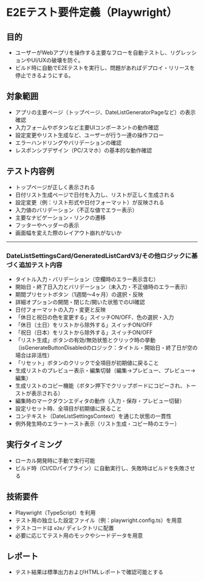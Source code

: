 # E2Eテスト要件定義（Playwright）

## 目的
- ユーザーがWebアプリを操作する主要なフローを自動テストし、リグレッションやUI/UXの破壊を防ぐ。
- ビルド時に自動でE2Eテストを実行し、問題があればデプロイ・リリースを停止できるようにする。

## 対象範囲
- アプリの主要ページ（トップページ、DateListGeneratorPageなど）の表示確認
- 入力フォームやボタンなど主要UIコンポーネントの動作確認
- 設定変更やリスト生成など、ユーザーが行う一連の操作フロー
- エラーハンドリングやバリデーションの確認
- レスポンシブデザイン（PC/スマホ）の基本的な動作確認

## テスト内容例
- トップページが正しく表示される
- 日付リスト生成ページで日付を入力し、リストが正しく生成される
- 設定変更（例：リスト形式や日付フォーマット）が反映される
- 入力値のバリデーション（不正な値でエラー表示）
- 主要なナビゲーション・リンクの遷移
- フッターやヘッダーの表示
- 画面幅を変えた際のレイアウト崩れがないか

---

### DateListSettingsCard/GeneratedListCardV3/その他ロジックに基づく追加テスト内容
- タイトル入力・バリデーション（空欄時のエラー表示含む）
- 開始日・終了日入力とバリデーション（未入力・不正値時のエラー表示）
- 期間プリセットボタン（1週間～4ヶ月）の選択・反映
- 詳細オプションの開閉・閉じた/開いた状態でのUI確認
- 日付フォーマットの入力・変更と反映
- 「休日と祝日の色を変更する」スイッチON/OFF、色の選択・入力
- 「休日（土日）をリストから除外する」スイッチON/OFF
- 「祝日（日本）をリストから除外する」スイッチON/OFF
- 「リスト生成」ボタンの有効/無効状態とクリック時の挙動（isGenerateButtonDisabledのロジック：タイトル・開始日・終了日が空の場合は非活性）
- 「リセット」ボタンのクリックで全項目が初期値に戻ること
- 生成リストのプレビュー表示・編集切替（編集→プレビュー、プレビュー→編集）
- 生成リストのコピー機能（ボタン押下でクリップボードにコピーされ、トーストが表示される）
- 編集時のマークダウンエディタの動作（入力・保存・プレビュー切替）
- 設定リセット時、全項目が初期値に戻ること
- コンテキスト（DateListSettingsContext）を通じた状態の一貫性
- 例外発生時のエラートースト表示（リスト生成・コピー時のエラー）

## 実行タイミング
- ローカル開発時に手動で実行可能
- ビルド時（CI/CDパイプライン）に自動実行し、失敗時はビルドを失敗させる

## 技術要件
- Playwright（TypeScript）を利用
- テスト用の独立した設定ファイル（例：playwright.config.ts）を用意
- テストコードは `e2e/` ディレクトリに配置
- 必要に応じてテスト用のモックやシードデータを用意

## レポート
- テスト結果は標準出力およびHTMLレポートで確認可能とする
